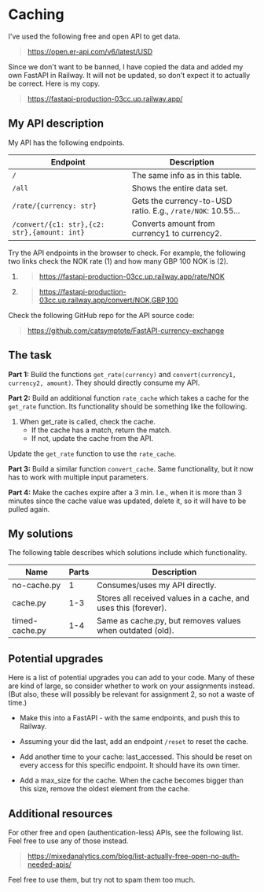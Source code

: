 # Caching

I've used the following free and open API to get data.

> https://open.er-api.com/v6/latest/USD

Since we don't want to be banned, I have copied the data and added my own FastAPI in Railway. It will not be updated, so don't expect it to actually be correct. Here is my copy.

> https://fastapi-production-03cc.up.railway.app/


## My API description
My API has the following endpoints.

| Endpoint                                     | Description                                                 |
| -------------------------------------------- | ----------------------------------------------------------- |
| `/`                                          | The same info as in this table.                             |
| `/all`                                       | Shows the entire data set.                                  |
| `/rate/{currency: str}`                      | Gets the currency-to-USD ratio. E.g., `/rate/NOK`: 10.55... |
| `/convert/{c1: str},{c2: str},{amount: int}` | Converts amount from currency1 to currency2.                |

Try the API endpoints in the browser to check. For example, the following two links check the NOK rate (1) and how many GBP 100 NOK is (2).

1. > https://fastapi-production-03cc.up.railway.app/rate/NOK
2. > https://fastapi-production-03cc.up.railway.app/convert/NOK,GBP,100

Check the following GitHub repo for the API source code:

> https://github.com/catsymptote/FastAPI-currency-exchange


## The task
__Part 1:__
Build the functions `get_rate(currency)` and `convert(currency1, currency2, amount)`. They should directly consume my API.

__Part 2:__
Build an additional function `rate_cache` which takes a cache for the `get_rate` function. Its functionality should be something like the following.

1. When get_rate is called, check the cache.
    - If the cache has a match, return the match.
    - If not, update the cache from the API.

Update the `get_rate` function to use the `rate_cache`.

__Part 3:__
Build a similar function `convert_cache`. Same functionality, but it now has to work with multiple input parameters.

__Part 4:__
Make the caches expire after a 3 min. I.e., when it is more than 3 minutes since the cache value was updated, delete it, so it will have to be pulled again.


## My solutions
The following table describes which solutions include which functionality.

Name | Parts | Description
---|---|---
no-cache.py | 1 | Consumes/uses my API directly.
cache.py | 1-3 | Stores all received values in a cache, and uses this (forever).
timed-cache.py | 1-4 | Same as cache.py, but removes values when outdated (old).


## Potential upgrades
Here is a list of potential upgrades you can add to your code. Many of these are kind of large, so consider whether to work on your assignments instead. (But also, these will possibly be relevant for assignment 2, so not a waste of time.)

- Make this into a FastAPI - with the same endpoints, and push this to Railway.

- Assuming your did the last, add an endpoint `/reset` to reset the cache.

- Add another time to your cache: last_accessed. This should be reset on every access for this specific endpoint. It should have its own timer.

- Add a max_size for the cache. When the cache becomes bigger than this size, remove the oldest element from the cache.


## Additional resources
For other free and open (authentication-less) APIs, see the following list. Feel free to use any of those instead.

> https://mixedanalytics.com/blog/list-actually-free-open-no-auth-needed-apis/

Feel free to use them, but try not to spam them too much.
